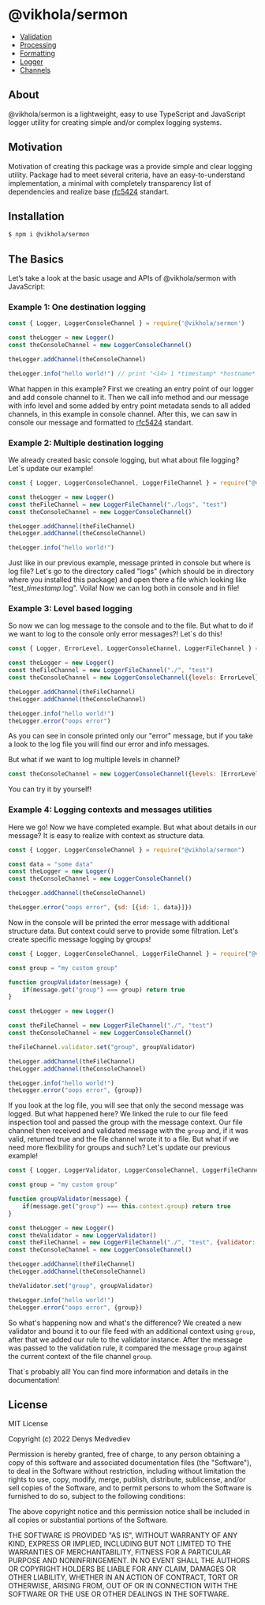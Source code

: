 # @vikhola/sermon
- [Validation](https://github.com/vikhola/sermon/blob/main/docs/validation.md)
- [Processing](https://github.com/vikhola/sermon/blob/main/docs/processing.md)
- [Formatting](https://github.com/vikhola/sermon/blob/main/docs/formatting.md)
- [Logger](https://github.com/vikhola/sermon/blob/main/docs/channels.md)
- [Channels](https://github.com/vikhola/sermon/blob/main/docs/channels.md)


## About
@vikhola/sermon is a lightweight, easy to use TypeScript and JavaScript logger utility for creating simple and/or complex logging systems. 

## Motivation
Motivation of creating this package was a provide simple and clear logging utility. Package had to meet several criteria, have an easy-to-understand implementation, a minimal with completely transparency list of dependencies and realize base [rfc5424](https://www.rfc-editor.org/rfc/rfc5424) standart.

## Installation
```sh
$ npm i @vikhola/sermon
```

## The Basics
Let’s take a look at the basic usage and APIs of @vikhola/sermon with JavaScript:

### Example 1: One destination logging
```js 
const { Logger, LoggerConsoleChannel } = require('@vikhola/sermon')

const theLogger = new Logger()
const theConsoleChannel = new LoggerConsoleChannel()

theLogger.addChannel(theConsoleChannel)

theLogger.info("hello world!") // print "<14> 1 *timestamp* *hostname* - *pid* - - hello world!"
```

What happen in this example? First we creating an entry point of our logger and add console channel to it. Then we call info method  and our message with info level and some added by entry point metadata sends to all added channels, in this example in console channel. After this, we can saw in console our message and formatted to [rfc5424](https://www.rfc-editor.org/rfc/rfc5424) standart.

### Example 2: Multiple destination logging
We already created basic console logging, but what about file logging? Let`s update our example!
```js 
const { Logger, LoggerConsoleChannel, LoggerFileChannel } = require("@vikhola/sermon")

const theLogger = new Logger()
const theFileChannel = new LoggerFileChannel("./logs", "test")
const theConsoleChannel = new LoggerConsoleChannel()

theLogger.addChannel(theFileChannel)
theLogger.addChannel(theConsoleChannel)

theLogger.info("hello world!")
```
Just like in our previous example, message printed in console but where is log file? Let's go to the directory called "logs" (which should be in directory where you installed this package) and open there a file which looking like "test_*timestamp*.log". Voila! Now we can log both in console and in file!

### Example 3: Level based logging
So now we can log message to the console and to the file. But what to do if we want to log to the console only error messages?! Let`s do this!
```js 
const { Logger, ErrorLevel, LoggerConsoleChannel, LoggerFileChannel } = require("@vikhola/sermon")

const theLogger = new Logger()
const theFileChannel = new LoggerFileChannel("./", "test")
const theConsoleChannel = new LoggerConsoleChannel({levels: ErrorLevel}) 

theLogger.addChannel(theFileChannel)
theLogger.addChannel(theConsoleChannel)

theLogger.info("hello world!")
theLogger.error("oops error")
```

As you can see in console printed only our "error" message, but if you take a look to the log file you will find our error and info messages. 

But what if we want to log multiple levels in channel?
```js 
const theConsoleChannel = new LoggerConsoleChannel({levels: [ErrorLevel, DebugLevel]}) 
```
You can try it by yourself!

### Example 4: Logging contexts and messages utilities
Here we go! Now we have completed example. But what about details in our message? It is easy to realize with context as structure data.
```js 
const { Logger, LoggerConsoleChannel } = require("@vikhola/sermon")

const data = "some data"
const theLogger = new Logger()
const theConsoleChannel = new LoggerConsoleChannel()

theLogger.addChannel(theConsoleChannel)

theLogger.error("oops error", {sd: [{id: 1, data}]})
``` 
Now in the console will be printed the error message with additional structure data. But context could serve to provide some filtration. Let's create specific message logging by groups! 
```js
const { Logger, LoggerConsoleChannel, LoggerFileChannel } = require("@vikhola/sermon")

const group = "my custom group"

function groupValidator(message) {
    if(message.get("group") === group) return true
}

const theLogger = new Logger()

const theFileChannel = new LoggerFileChannel("./", "test")
const theConsoleChannel = new LoggerConsoleChannel()

theFileChannel.validator.set("group", groupValidator)

theLogger.addChannel(theFileChannel)
theLogger.addChannel(theConsoleChannel)

theLogger.info("hello world!")
theLogger.error("oops error", {group})
```
If you look at the log file, you will see that only the second message was logged. But what happened here? We linked the rule to our file feed inspection tool and passed the group with the message context. Our file channel then received and validated message with the `group` and, if it was valid, returned true and the file channel wrote it to a file. But what if we need more flexibility for groups and such? Let's update our previous example!
```js 
const { Logger, LoggerValidator, LoggerConsoleChannel, LoggerFileChannel } = require("@vikhola/sermon")

const group = "my custom group"

function groupValidator(message) {
    if(message.get("group") === this.context.group) return true
}

const theLogger = new Logger()
const theValidator = new LoggerValidator()
const theFileChannel = new LoggerFileChannel("./", "test", {validator: theValidator, context: {group}})
const theConsoleChannel = new LoggerConsoleChannel()

theLogger.addChannel(theFileChannel)
theLogger.addChannel(theConsoleChannel)

theValidator.set("group", groupValidator)

theLogger.info("hello world!")
theLogger.error("oops error", {group})
```
So what's happening now and what's the difference? We created a new validator and bound it to our file feed with an additional context using `group`, after that we added our rule to the validator instance. After the message was passed to the validation rule, it compared the message `group` against the current context of the file channel `group`. 

That`s probably all! You can find more information and details in the documentation!

## License

MIT License

Copyright (c) 2022 Denys Medvediev

Permission is hereby granted, free of charge, to any person obtaining a copy
of this software and associated documentation files (the "Software"), to deal
in the Software without restriction, including without limitation the rights
to use, copy, modify, merge, publish, distribute, sublicense, and/or sell
copies of the Software, and to permit persons to whom the Software is
furnished to do so, subject to the following conditions:

The above copyright notice and this permission notice shall be included in all
copies or substantial portions of the Software.

THE SOFTWARE IS PROVIDED "AS IS", WITHOUT WARRANTY OF ANY KIND, EXPRESS OR
IMPLIED, INCLUDING BUT NOT LIMITED TO THE WARRANTIES OF MERCHANTABILITY,
FITNESS FOR A PARTICULAR PURPOSE AND NONINFRINGEMENT. IN NO EVENT SHALL THE
AUTHORS OR COPYRIGHT HOLDERS BE LIABLE FOR ANY CLAIM, DAMAGES OR OTHER
LIABILITY, WHETHER IN AN ACTION OF CONTRACT, TORT OR OTHERWISE, ARISING FROM,
OUT OF OR IN CONNECTION WITH THE SOFTWARE OR THE USE OR OTHER DEALINGS IN THE
SOFTWARE.

